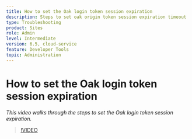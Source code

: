 ```yaml
---
title: How to set the Oak login token session expiration
description: Steps to set oak origin token session expiration timeout
type: Troubleshooting
product: Sites
role: Admin
level: Intermediate
version: 6.5, cloud-service
feature: Developer Tools
topic: Administration
---
```

# How to set the Oak login token session expiration

*This video walks through the steps to set the Oak login token session expiration.*

>[!VIDEO](https://video.tv.adobe.com/v/335468?quality=9&learn=on)
